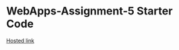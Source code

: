 # WebApps-Assignment-5 Starter Code
<a href="https://44-563-web-apps-s22.github.io/webapps-s22-assignment-5-manikantaarumilli/"> Hosted link
